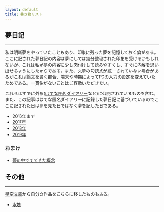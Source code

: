 ```yaml
---
layout: default
title: 書き物リスト
---
```


## 夢日記
---

 私は明晰夢をやっていたこともあり、印象に残った夢を記憶しておく癖がある。ここに記された夢日記の内容は夢にしては幾分整理された印象を受けるかもしれないが、これは私が夢の内容に少し肉付けして読みやすくし、すぐに内容を思い出せるようにしたからである。また、文章の句読点が統一されていない場合があるがこれは論文を書く都合、端末や時期によってPCの入力の設定を変えていたためである。一貫性がないことはご容赦いただきたい。


 これらはすでに外部([はてな匿名ダイアリー](https://anond.hatelabo.jp/)など)に公開されているものを含む。また、この記事ははてな匿名ダイアリーに記録した夢日記に基づいているのでここに記された日は夢を見た日ではなく夢を記した日である。


- [2016年まで](/2019/01/25/dream_until_2016.html)
- [2017年](/2019/01/25/dream_2017.html)
- [2018年](/2019/01/25/dream_2018.html)
- [2019年](/2019/01/25/dream_2019.html)

### おまけ
- [夢の中でててきた概念](/2019/01/25/concept_in_dream.html)

## その他
---
[星空文庫](http://slib.net)から自分の作品をこちらに移したものもある。
- [水塊](/2019/01/25/water_mass.html)
